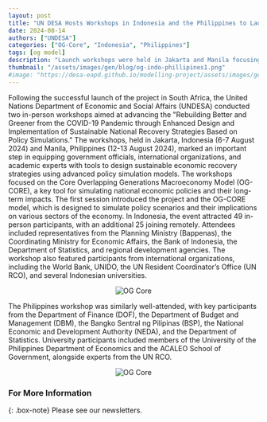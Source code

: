 ```yaml
---
layout: post
title: "UN DESA Hosts Workshops in Indonesia and the Philippines to Launch Rebuilding Better and Greener Project"
date: 2024-08-14
authors: ["UNDESA"]
categories: ["OG-Core", "Indonesia", "Philippines"]
tags: [og model]
description: "Launch workshops were held in Jakarta and Manila focusing on OG-Core for recovery strategy design."
thumbnail: "/assets/images/gen/blog/og-indo-phillipines1.png"
#image: "https://desa-eapd.github.io/modelling-project/assets/images/gen/blog/og-indo-phillipines1.png"
---
```


Following the successful launch of the project in South Africa, the United Nations Department of Economic and Social Affairs (UNDESA) conducted two in-person workshops aimed at advancing the "Rebuilding Better and Greener from the COVID-19 Pandemic through Enhanced Design and Implementation of Sustainable National Recovery Strategies Based on Policy Simulations." The workshops, held in Jakarta, Indonesia (6-7 August 2024) and Manila, Philippines (12-13 August 2024), marked an important step in equipping government officials, international organizations, and academic experts with tools to design sustainable economic recovery strategies using advanced policy simulation models.
The workshops focused on the Core Overlapping Generations Macroeconomy Model (OG-CORE), a key tool for simulating national economic policies and their long-term impacts. The first session introduced the project and the OG-CORE model, which is designed to simulate policy scenarios and their implications on various sectors of the economy.
In Indonesia, the event attracted 49 in-person participants, with an additional 25 joining remotely. Attendees included representatives from the Planning Ministry (Bappenas), the Coordinating Ministry for Economic Affairs, the Bank of Indonesia, the Department of Statistics, and regional development agencies. The workshop also featured participants from international organizations, including the World Bank, UNIDO, the UN Resident Coordinator’s Office (UN RCO), and several Indonesian universities.

<p align="center">
  <img src="https://desa-eapd.github.io/modelling-project/assets/images/gen/blog/og-indo-phillipines1.png" alt="OG Core" />
</p>

The Philippines workshop was similarly well-attended, with key participants from the Department of Finance (DOF), the Department of Budget and Management (DBM), the Bangko Sentral ng Pilipinas (BSP), the National Economic and Development Authority (NEDA), and the Department of Statistics. University participants included members of the University of the Philippines Department of Economics and the ACALEO School of Government, alongside experts from the UN RCO.

<p align="center">
  <img src="https://desa-eapd.github.io/modelling-project/assets/images/gen/blog/og-indo-phillipines2.png" alt="OG Core" />
</p>


### For More Information

{: .box-note}
Please see our newsletters.
